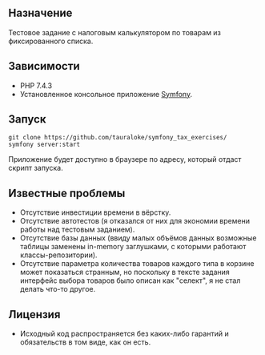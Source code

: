 ## Назначение

Тестовое задание с налоговым калькулятором по товарам из фиксированного списка.

## Зависимости
- PHP 7.4.3
- Установленное консольное приложение [Symfony](https://symfony.com/).

## Запуск
```
git clone https://github.com/tauraloke/symfony_tax_exercises/
symfony server:start
```
Приложение будет доступно в браузере по адресу, который отдаст скрипт запуска.


## Известные проблемы
- Отсутствие инвестиции времени в вёрстку.
- Отсутствие автотестов (я отказался от них для экономии времени работы над тестовым заданием).
- Отсутствие базы данных (ввиду малых объёмов данных возможные таблицы заменены in-memory заглушками, с которыми работают классы-репозитории).
- Отсутствие параметра количества товаров каждого типа в корзине может показаться странным, но поскольку в тексте задания интерфейс выбора товаров было описан как "селект", я не стал делать что-то другое.

## Лицензия

- Исходный код распространяется без каких-либо гарантий и обязательств в том виде, как он есть.
